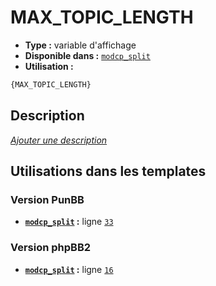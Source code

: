 # MAX_TOPIC_LENGTH
* __Type :__ variable d'affichage
* __Disponible dans :__ [`modcp_split`](../tpl/var/modcp_split.md#readme)
* __Utilisation :__

```html
{MAX_TOPIC_LENGTH}
```

## Description
[*Ajouter une description*](https://fa-tvars.appspot.com/var/MAX_TOPIC_LENGTH)

## Utilisations dans les templates

### Version PunBB
* __[`modcp_split`](../tpl/var/modcp_split.md#readme) :__ ligne [`33`](../tpl/src/punbb/modcp_split.tpl#L33)

### Version phpBB2
* __[`modcp_split`](../tpl/var/modcp_split.md#readme) :__ ligne [`16`](../tpl/src/subsilver/modcp_split.tpl#L16)